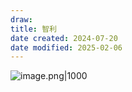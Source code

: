 ```yaml
---
draw:
title: 智利
date created: 2024-07-20
date modified: 2025-02-06
---
```


![image.png|1000](https://imagehosting4picgo.oss-cn-beijing.aliyuncs.com/imagehosting/fix-dir%2Fpicgo%2Fpicgo-clipboard-images%2F2024%2F07%2F20%2F23-23-09-e2b897c3430091b1f8deddb9ece119eb-20240720232308-cbbcb4.png)
